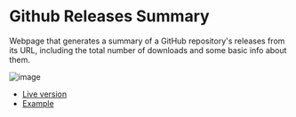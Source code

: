 # Github Releases Summary

Webpage that generates a summary of a GitHub repository's releases from its URL, including the total number of downloads and some basic info about them.

![image](https://github.com/binarynonsense/github-releases-summary/assets/8535921/310f1ad0-feac-4799-9bb9-cf437ffdcc7e)

- [Live version](http://www.binarynonsense.com/webapps/github-releases-summary/)
- [Example](http://www.binarynonsense.com/webapps/github-releases-summary/?owner=binarynonsense&name=comic-book-reader)
